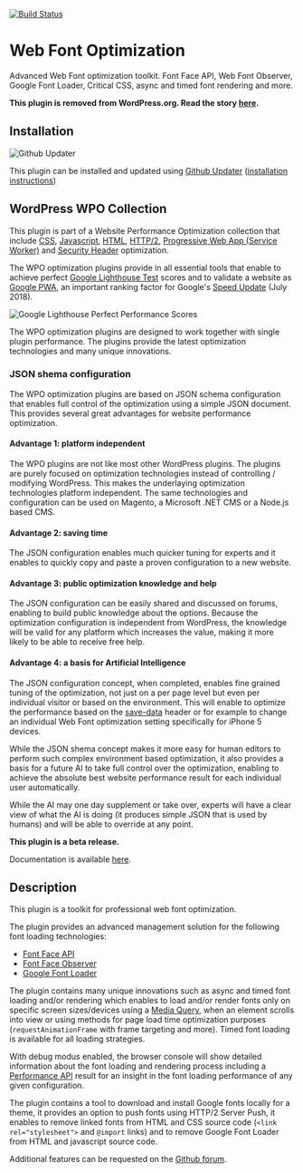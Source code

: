 [![Build Status](https://travis-ci.org/o10n-x/wordpress-font-optimization.svg?branch=master)](https://travis-ci.org/o10n-x/wordpress-font-optimization)

# Web Font Optimization

Advanced Web Font optimization toolkit. Font Face API, Web Font Observer, Google Font Loader, Critical CSS, async and timed font rendering and more.

**This plugin is removed from WordPress.org. Read the story [here](https://github.com/o10n-x/wordpress-css-optimization/issues/4).**

## Installation

![Github Updater](https://github.com/afragen/github-updater/raw/develop/assets/GitHub_Updater_logo_small.png)

This plugin can be installed and updated using [Github Updater](https://github.com/afragen/github-updater) ([installation instructions](https://github.com/afragen/github-updater/wiki/Installation))

## WordPress WPO Collection

This plugin is part of a Website Performance Optimization collection that include [CSS](https://github.com/o10n-x/wordpress-css-optimization), [Javascript](https://github.com/o10n-x/wordpress-javascript-optimization), [HTML](https://github.com/o10n-x/wordpress-html-optimization), [HTTP/2](https://github.com/o10n-x/wordpress-http2-optimization), [Progressive Web App (Service Worker)](https://github.com/o10n-x/wordpress-pwa-optimization) and [Security Header](https://github.com/o10n-x/wordpress-security-header-optimization) optimization. 

The WPO optimization plugins provide in all essential tools that enable to achieve perfect [Google Lighthouse Test](https://developers.google.com/web/tools/lighthouse/) scores and to validate a website as [Google PWA](https://developers.google.com/web/progressive-web-apps/), an important ranking factor for Google's [Speed Update](https://searchengineland.com/google-speed-update-page-speed-will-become-ranking-factor-mobile-search-289904) (July 2018).

![Google Lighthouse Perfect Performance Scores](https://github.com/o10n-x/wordpress-css-optimization/blob/master/docs/images/google-lighthouse-pwa-validation.jpg)

The WPO optimization plugins are designed to work together with single plugin performance. The plugins provide the latest optimization technologies and many unique innovations.

### JSON shema configuration

The WPO optimization plugins are based on JSON schema configuration that enables full control of the optimization using a simple JSON document. This provides several great advantages for website performance optimization.

#### Advantage 1: platform independent

The WPO plugins are not like most other WordPress plugins. The plugins are purely focused on optimization technologies instead of controlling / modifying WordPress. This makes the underlaying optimization technologies platform independent. The same technologies and configuration can be used on Magento, a Microsoft .NET CMS or a Node.js based CMS. 

#### Advantage 2: saving time

The JSON configuration enables much quicker tuning for experts and it enables to quickly copy and paste a proven configuration to a new website.

#### Advantage 3: public optimization knowledge and help

The JSON configuration can be easily shared and discussed on forums, enabling to build public knowledge about the options. Because the optimization configuration is independent from WordPress, the knowledge will be valid for any platform which increases the value, making it more likely to be able to receive free help.

#### Advantage 4: a basis for Artificial Intelligence

The JSON configuration concept, when completed, enables fine grained tuning of the optimization, not just on a per page level but even per individual visitor or based on the environment. This will enable to optimize the performance based on the [save-data](https://developers.google.com/web/updates/2016/02/save-data) header or for example to change an individual Web Font optimization setting specifically for iPhone 5 devices. 

While the JSON shema concept makes it more easy for human editors to perform such complex environment based optimization, it also provides a basis for a future AI to take full control over the optimization, enabling to achieve the absolute best website performance result for each individual user automatically.

While the AI may one day supplement or take over, experts will have a clear view of what the AI is doing (it produces simple JSON that is used by humans) and will be able to override at any point.

**This plugin is a beta release.**

Documentation is available [here](https://github.com/o10n-x/wordpress-font-optimization/tree/master/docs).

## Description

This plugin is a toolkit for professional web font optimization. 

The plugin provides an advanced management solution for the following font loading technologies:

* [Font Face API](https://developer.mozilla.org/nl/docs/Web/API/FontFace)
* [Font Face Observer](https://fontfaceobserver.com/)
* [Google Font Loader](https://developers.google.com/fonts/docs/webfont_loader)

The plugin contains many unique innovations such as async and timed font loading and/or rendering which enables to load and/or render fonts only on specific screen sizes/devices using a [Media Query](https://developer.mozilla.org/en-US/docs/Web/CSS/Media_Queries/Using_media_queries), when an element scrolls into view or using methods for page load time optimization purposes (`requestAnimationFrame` with frame targeting and more). Timed font loading is available for all loading strategies. 

With debug modus enabled, the browser console will show detailed information about the font loading and rendering process including a [Performance API](https://developer.mozilla.org/nl/docs/Web/API/Performance) result for an insight in the font loading performance of any given configuration.

The plugin contains a tool to download and install Google fonts locally for a theme, it provides an option to push fonts using HTTP/2 Server Push, it enables to remove linked fonts from HTML and CSS source code (`<link rel="stylesheet">` and `@import` links) and to remove Google Font Loader from HTML and javascript source code.

Additional features can be requested on the [Github forum](https://github.com/o10n-x/wordpress-font-optimization/issues).
